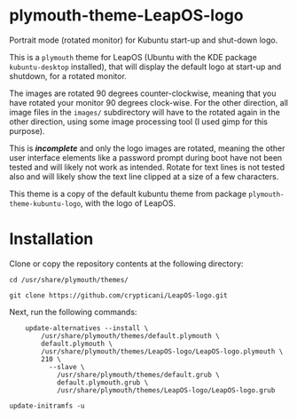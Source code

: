 # plymouth-theme-LeapOS-logo
Portrait mode (rotated monitor) for Kubuntu start-up and shut-down logo.

This is a `plymouth` theme for LeapOS (Ubuntu with the KDE package `kubuntu-desktop` installed), that will display the default logo at start-up and shutdown, for a rotated monitor.

The images are rotated 90 degrees counter-clockwise, meaning that you have rotated your monitor 90 degrees clock-wise. For the other direction, all image files in the `images/` subdirectory will have to the rotated again in the other direction, using some image processing tool (I used gimp for this purpose).

This is _**incomplete**_ and only the logo images are rotated, meaning the other user interface elements like a password prompt during boot have not been tested and will likely not work as intended. Rotate for text lines is not tested also and will likely show the text line clipped at a size of a few characters.

This theme is a copy of the default kubuntu theme from package `plymouth-theme-kubuntu-logo`, with the logo of LeapOS.
# Installation
Clone or copy the repository contents at the following directory:
```
cd /usr/share/plymouth/themes/

git clone https://github.com/crypticani/LeapOS-logo.git
```
  
Next, run the following commands:

```
    update-alternatives --install \
        /usr/share/plymouth/themes/default.plymouth \
        default.plymouth \
        /usr/share/plymouth/themes/LeapOS-logo/LeapOS-logo.plymouth \
        210 \
          --slave \
            /usr/share/plymouth/themes/default.grub \
            default.plymouth.grub \
            /usr/share/plymouth/themes/LeapOS-logo/LeapOS-logo.grub
```

```
update-initramfs -u
```
